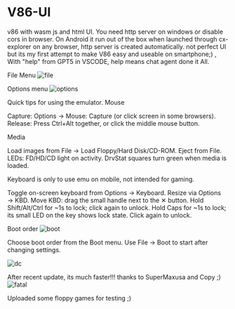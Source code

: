 # V86-UI
v86 with wasm js and html UI. 
You need http server on windows or disable cors in browser. On Android it run out of the box when launched through cx-explorer on any browser, http server is created automatically. not perfect UI but its my first attempt to make V86 easy and useable on smartphone;) ,
With "help" from GPT5 in VSCODE, 
help means chat agent done it All.

File Menu 
![file](https://github.com/user-attachments/assets/329e17bf-ba2d-4c8b-9657-cc2861e6f733)

Options menu
![options](https://github.com/user-attachments/assets/800d6566-d8b1-466c-9142-09a97b71a611)

Quick tips for using the emulator.
Mouse

Capture: Options → Mouse: Capture (or click screen in some browsers).
    Release: Press Ctrl+Alt together, or click the middle mouse button.

Media

Load images from File → Load Floppy/Hard Disk/CD-ROM. Eject from File.
    LEDs: FD/HD/CD light on activity. DrvStat squares turn green when media is loaded.

Keyboard is only to use emu on mobile, not intended for gaming.

Toggle on-screen keyboard from Options → Keyboard.
    Resize via Options → KBD.
    Move KBD: drag the small handle next to the ✕ button.
    Hold Shift/Alt/Ctrl for ~1s to lock; click again to unlock.
    Hold Caps for ~1s to lock; its small LED on the key shows lock state. Click again to unlock.

Boot order
![boot](https://github.com/user-attachments/assets/89d9c59f-a1a9-426a-83ed-239d9f96795e)

Choose boot order from the Boot menu. Use File → Boot to start after changing settings.

![dc](https://github.com/user-attachments/assets/e79cf73c-1fed-48ba-8355-debbc4b46410)


After recent update, its much faster!!! thanks to SuperMaxusa and Copy ;)
![fatal](https://github.com/user-attachments/assets/b012d80d-25cc-48c6-9864-edb2fa94ee3f)

Uploaded some floppy games for testing ;)


